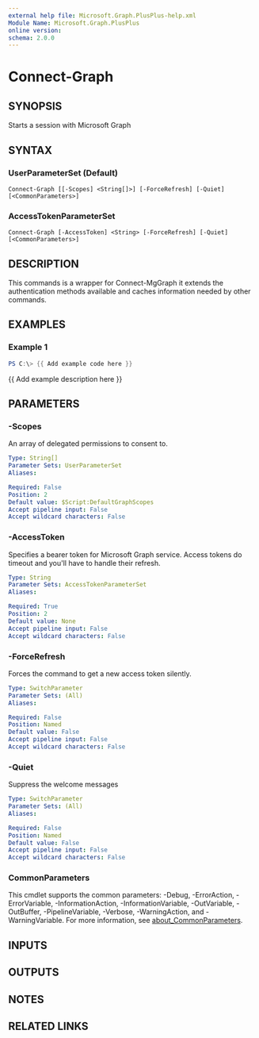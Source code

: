 ```yaml
---
external help file: Microsoft.Graph.PlusPlus-help.xml
Module Name: Microsoft.Graph.PlusPlus
online version:
schema: 2.0.0
---
```


# Connect-Graph

## SYNOPSIS
Starts a session with Microsoft Graph

## SYNTAX

### UserParameterSet (Default)
```
Connect-Graph [[-Scopes] <String[]>] [-ForceRefresh] [-Quiet] [<CommonParameters>]
```

### AccessTokenParameterSet
```
Connect-Graph [-AccessToken] <String> [-ForceRefresh] [-Quiet] [<CommonParameters>]
```

## DESCRIPTION
This commands is a wrapper for Connect-MgGraph it extends the authentication methods available
and caches information needed by other commands.

## EXAMPLES

### Example 1
```powershell
PS C:\> {{ Add example code here }}
```

{{ Add example description here }}

## PARAMETERS

### -Scopes
An array of delegated permissions to consent to.

```yaml
Type: String[]
Parameter Sets: UserParameterSet
Aliases:

Required: False
Position: 2
Default value: $Script:DefaultGraphScopes
Accept pipeline input: False
Accept wildcard characters: False
```

### -AccessToken
Specifies a bearer token for Microsoft Graph service.
Access tokens do timeout and you'll have to handle their refresh.

```yaml
Type: String
Parameter Sets: AccessTokenParameterSet
Aliases:

Required: True
Position: 2
Default value: None
Accept pipeline input: False
Accept wildcard characters: False
```

### -ForceRefresh
Forces the command to get a new access token silently.

```yaml
Type: SwitchParameter
Parameter Sets: (All)
Aliases:

Required: False
Position: Named
Default value: False
Accept pipeline input: False
Accept wildcard characters: False
```

### -Quiet
Suppress the welcome messages

```yaml
Type: SwitchParameter
Parameter Sets: (All)
Aliases:

Required: False
Position: Named
Default value: False
Accept pipeline input: False
Accept wildcard characters: False
```

### CommonParameters
This cmdlet supports the common parameters: -Debug, -ErrorAction, -ErrorVariable, -InformationAction, -InformationVariable, -OutVariable, -OutBuffer, -PipelineVariable, -Verbose, -WarningAction, and -WarningVariable. For more information, see [about_CommonParameters](http://go.microsoft.com/fwlink/?LinkID=113216).

## INPUTS

## OUTPUTS

## NOTES

## RELATED LINKS
